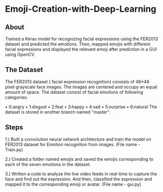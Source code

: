 # Emoji-Creation-with-Deep-Learning
## About
Trained a Keras model for recognizing facial expressions using the FER2013 dataset and predicted the emotions. Then, mapped emojis with different facial expressions and displayed 
the relevant emoji after prediction in a GUI using OpenCV.

## The Dataset
The FER2013 dataset ( facial expression recognition) consists of 48*48 pixel grayscale face images. The images are centered and occupy an equal amount of space. The dataset consist of facial emotions of following categories:

• 0:angry
• 1:disgust
• 2:feat
• 3:happy
• 4:sad
• 5:surprise
• 6:natural
The dataset is stored in another branch named "master".

## Steps
1.) Built a convolution neural network architecture and train the model on FER2013 dataset for Emotion recognition from images. (File name - Train.py)

2.) Created a folder named emojis and saved the emojis corresponding to each of the seven emotions in the dataset.

3.) Written a code to analyze the live video feeds in real-time to capture the face and find out the expression. And then, classified the expression 
and mapped it to the corresponding emoji or avatar. (File name - gui.py)
